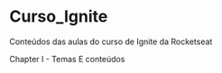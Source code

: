 # Curso_Ignite
Conteúdos das aulas do curso de Ignite da Rocketseat


Chapter I - Temas E conteúdos

